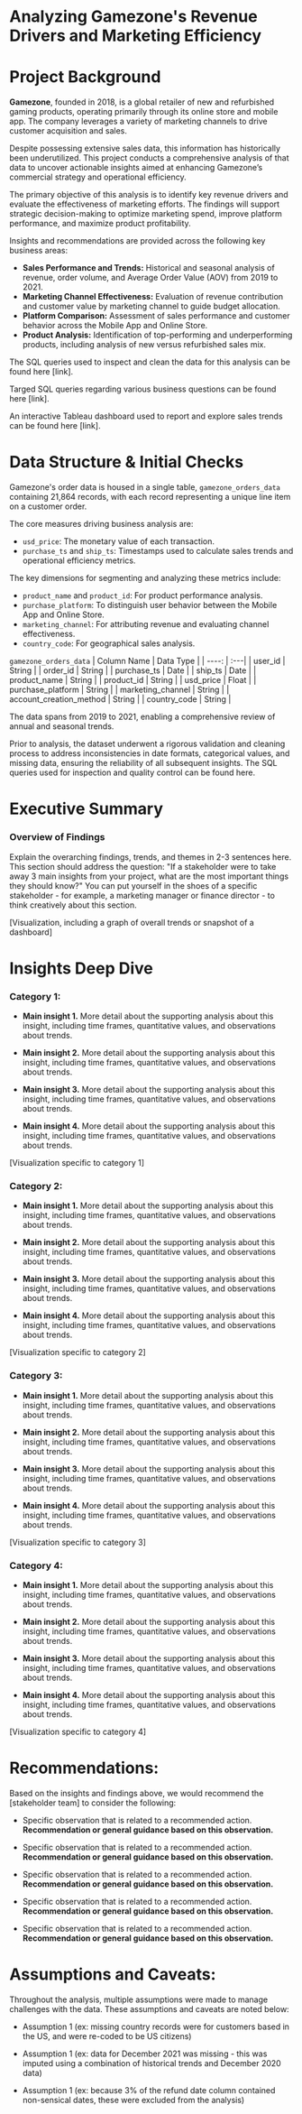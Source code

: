 # Analyzing Gamezone's Revenue Drivers and Marketing Efficiency

# Project Background
**Gamezone**, founded in 2018, is a global retailer of new and refurbished gaming products, operating primarily through its online store and mobile app. The company leverages a variety of marketing channels to drive customer acquisition and sales.

Despite possessing extensive sales data, this information has historically been underutilized. This project conducts a comprehensive analysis of that data to uncover actionable insights aimed at enhancing Gamezone’s commercial strategy and operational efficiency.

The primary objective of this analysis is to identify key revenue drivers and evaluate the effectiveness of marketing efforts. The findings will support strategic decision-making to optimize marketing spend, improve platform performance, and maximize product profitability.

Insights and recommendations are provided across the following key business areas:

- **Sales Performance and Trends:** Historical and seasonal analysis of revenue, order volume, and Average Order Value (AOV) from 2019 to 2021.
- **Marketing Channel Effectiveness:** Evaluation of revenue contribution and customer value by marketing channel to guide budget allocation.
- **Platform Comparison:** Assessment of sales performance and customer behavior across the Mobile App and Online Store.
- **Product Analysis:** Identification of top-performing and underperforming products, including analysis of new versus refurbished sales mix.

The SQL queries used to inspect and clean the data for this analysis can be found here [link].

Targed SQL queries regarding various business questions can be found here [link].

An interactive Tableau dashboard used to report and explore sales trends can be found here [link].



# Data Structure & Initial Checks

Gamezone's order data is housed in a single table, ```gamezone_orders_data``` containing 21,864 records, with each record representing a unique line item on a customer order.

The core measures driving business analysis are:

- ```usd_price```: The monetary value of each transaction.
- ```purchase_ts``` and ```ship_ts```: Timestamps used to calculate sales trends and operational efficiency metrics.

The key dimensions for segmenting and analyzing these metrics include:
- ```product_name``` and ```product_id```: For product performance analysis.
- ```purchase_platform```: To distinguish user behavior between the Mobile App and Online Store.
- ```marketing_channel```: For attributing revenue and evaluating channel effectiveness.
- ```country_code```: For geographical sales analysis.

```gamezone_orders_data```
| Column Name | Data Type |
| ----: | :---|
| user_id | String |
| order_id | String |
| purchase_ts | Date |
| ship_ts | Date |
| product_name | String |
| product_id | String |
| usd_price | Float |
| purchase_platform | String |
| marketing_channel | String |
| account_creation_method | String |
| country_code | String |

The data spans from 2019 to 2021, enabling a comprehensive review of annual and seasonal trends.

Prior to analysis, the dataset underwent a rigorous validation and cleaning process to address inconsistencies in date formats, categorical values, and missing data, ensuring the reliability of all subsequent insights. The SQL queries used for inspection and quality control can be found here.

# Executive Summary

### Overview of Findings

Explain the overarching findings, trends, and themes in 2-3 sentences here. This section should address the question: "If a stakeholder were to take away 3 main insights from your project, what are the most important things they should know?" You can put yourself in the shoes of a specific stakeholder - for example, a marketing manager or finance director - to think creatively about this section.

[Visualization, including a graph of overall trends or snapshot of a dashboard]



# Insights Deep Dive
### Category 1:

* **Main insight 1.** More detail about the supporting analysis about this insight, including time frames, quantitative values, and observations about trends.
  
* **Main insight 2.** More detail about the supporting analysis about this insight, including time frames, quantitative values, and observations about trends.
  
* **Main insight 3.** More detail about the supporting analysis about this insight, including time frames, quantitative values, and observations about trends.
  
* **Main insight 4.** More detail about the supporting analysis about this insight, including time frames, quantitative values, and observations about trends.

[Visualization specific to category 1]


### Category 2:

* **Main insight 1.** More detail about the supporting analysis about this insight, including time frames, quantitative values, and observations about trends.
  
* **Main insight 2.** More detail about the supporting analysis about this insight, including time frames, quantitative values, and observations about trends.
  
* **Main insight 3.** More detail about the supporting analysis about this insight, including time frames, quantitative values, and observations about trends.
  
* **Main insight 4.** More detail about the supporting analysis about this insight, including time frames, quantitative values, and observations about trends.

[Visualization specific to category 2]


### Category 3:

* **Main insight 1.** More detail about the supporting analysis about this insight, including time frames, quantitative values, and observations about trends.
  
* **Main insight 2.** More detail about the supporting analysis about this insight, including time frames, quantitative values, and observations about trends.
  
* **Main insight 3.** More detail about the supporting analysis about this insight, including time frames, quantitative values, and observations about trends.
  
* **Main insight 4.** More detail about the supporting analysis about this insight, including time frames, quantitative values, and observations about trends.

[Visualization specific to category 3]


### Category 4:

* **Main insight 1.** More detail about the supporting analysis about this insight, including time frames, quantitative values, and observations about trends.
  
* **Main insight 2.** More detail about the supporting analysis about this insight, including time frames, quantitative values, and observations about trends.
  
* **Main insight 3.** More detail about the supporting analysis about this insight, including time frames, quantitative values, and observations about trends.
  
* **Main insight 4.** More detail about the supporting analysis about this insight, including time frames, quantitative values, and observations about trends.

[Visualization specific to category 4]



# Recommendations:

Based on the insights and findings above, we would recommend the [stakeholder team] to consider the following: 

* Specific observation that is related to a recommended action. **Recommendation or general guidance based on this observation.**
  
* Specific observation that is related to a recommended action. **Recommendation or general guidance based on this observation.**
  
* Specific observation that is related to a recommended action. **Recommendation or general guidance based on this observation.**
  
* Specific observation that is related to a recommended action. **Recommendation or general guidance based on this observation.**
  
* Specific observation that is related to a recommended action. **Recommendation or general guidance based on this observation.**
  


# Assumptions and Caveats:

Throughout the analysis, multiple assumptions were made to manage challenges with the data. These assumptions and caveats are noted below:

* Assumption 1 (ex: missing country records were for customers based in the US, and were re-coded to be US citizens)
  
* Assumption 1 (ex: data for December 2021 was missing - this was imputed using a combination of historical trends and December 2020 data)
  
* Assumption 1 (ex: because 3% of the refund date column contained non-sensical dates, these were excluded from the analysis)
